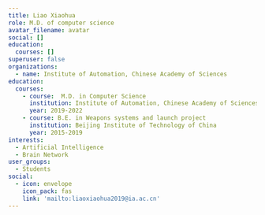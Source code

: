 ```yaml
---
title: Liao Xiaohua
role: M.D. of computer science
avatar_filename: avatar
social: []
education:
  courses: []
superuser: false
organizations:
  - name: Institute of Automation, Chinese Academy of Sciences
education:
  courses:
    - course:  M.D. in Computer Science
      institution: Institute of Automation, Chinese Academy of Sciences
      year: 2019-2022
    - course: B.E. in Weapons systems and launch project
      institution: Beijing Institute of Technology of China
      year: 2015-2019
interests:
  - Artificial Intelligence
  - Brain Network
user_groups:
  - Students
social:
  - icon: envelope
    icon_pack: fas
    link: 'mailto:liaoxiaohua2019@ia.ac.cn'
---
```


